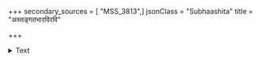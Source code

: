 +++
secondary_sources = [ "MSS_3813",]
jsonClass = "Subhaashita"
title = "अस्तङ्गतभारविरवि"

+++

<details><summary>Text</summary>

अस्तंगतभारविरवि कालवशात् कालिदासविधुविधुरम्।  
निर्वाणबाणदीपं जगदिदमद्योति रत्नेन॥
</details>

